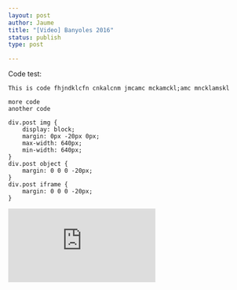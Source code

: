 ```yaml
---
layout: post
author: Jaume
title: "[Video] Banyoles 2016"
status: publish
type: post

---
```

Code test:

`This is code
fhjndklcfn cnkalcnm jmcamc
mckamckl;amc
mncklamskl`

```This is a code block
more code
another code
```

	div.post img {
		display: block;
		margin: 0px -20px 0px;
		max-width: 640px;
		min-width: 640px;
	}
	div.post object { 
		margin: 0 0 0 -20px;
	}
	div.post iframe { 
		margin: 0 0 0 -20px;
	}

<iframe src="http://player.vimeo.com/video/178496277?title=0&amp;byline=0&amp;color=679AF1&amp;portrait=0" frameborder="0"></iframe>
 